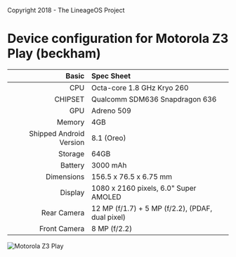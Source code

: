 Copyright 2018 - The LineageOS Project

Device configuration for Motorola Z3 Play (beckham)
==================================

Basic   | Spec Sheet
-------:|:-------------------------
CPU     | Octa-core 1.8 GHz Kryo 260
CHIPSET | Qualcomm SDM636 Snapdragon 636
GPU     | Adreno 509
Memory  | 4GB
Shipped Android Version | 8.1 (Oreo)
Storage | 64GB
Battery | 3000 mAh
Dimensions | 156.5 x 76.5 x 6.75 mm
Display | 1080 x 2160 pixels, 6.0" Super AMOLED
Rear Camera  | 12 MP (f/1.7) + 5 MP (f/2.2), (PDAF, dual pixel)
Front Camera | 8 MP (f/2.2)

![Motorola Z3 Play](https://i-cdn.phonearena.com//images/phones/72220-xlarge/Motorola-Moto-Z3-Play-8.jpg "Motorola Z3 Play")
